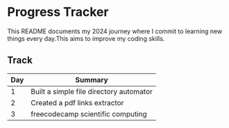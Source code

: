 # Progress Tracker

This README documents my 2024 journey where I commit to learning new things every day.This aims to improve my coding skills.

## Track
| Day | Summary |
| --- | ------- |
| 1   | Built a simple file directory automator |
| 2   | Created a pdf links extractor |
| 3   | freecodecamp scientific computing |